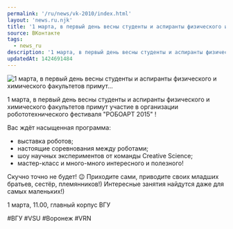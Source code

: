 ```yaml
---
permalink: '/ru/news/vk-2010/index.html'
layout: 'news.ru.njk'
title: '1 марта, в первый день весны студенты и аспиранты физического и химического факультетов примут'
source: ВКонтакте
tags:
  - news_ru
description: '1 марта, в первый день весны студенты и аспиранты физического и химического факультетов примут…'
updatedAt: 1424691484
---
```

![1 марта, в первый день весны студенты и аспиранты физического и химического факультетов примут…](https://sun9-74.userapi.com/impf/c623217/v623217945/1b52c/NDmrZNPYRAI.jpg?size=821x539&quality=96&proxy=1&sign=dc321cd576fd25d2997281422ddb2ef3&c_uniq_tag=Y7ojmoPLm4l7LJyK97Bf_ZOlvU8px-d4vDL_7eBGtqo&type=album)

1 марта, в первый день весны студенты и аспиранты физического и химического факультетов примут участие в организации робототехнического фестиваля "РОБОАРТ 2015" !

Вас ждёт насыщенная программа:
- выставка роботов;
- настоящие соревнования между роботами;
- шоу научных экспериментов от команды Creative Science;
- мастер-класс и много-много интересного и полезного!

Скучно точно не будет! 😉 Приходите сами, приводите своих младших братьев, сестёр, племянников!) Интересные занятия найдутся даже для самых маленьких!)

1 марта, 11.00, главный корпус ВГУ

#ВГУ #VSU #Воронеж #VRN
